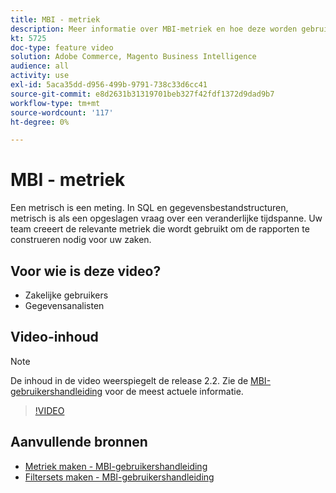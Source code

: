```yaml
---
title: MBI - metriek
description: Meer informatie over MBI-metriek en hoe deze worden gebruikt voor het samenstellen van rapporten.
kt: 5725
doc-type: feature video
solution: Adobe Commerce, Magento Business Intelligence
audience: all
activity: use
exl-id: 5aca35dd-d956-499b-9791-738c33d6cc41
source-git-commit: e8d2631b31319701beb327f42fdf1372d9dad9b7
workflow-type: tm+mt
source-wordcount: '117'
ht-degree: 0%

---
```


# MBI - metriek

Een metrisch is een meting. In SQL en gegevensbestandstructuren, metrisch is als een opgeslagen vraag over een veranderlijke tijdspanne. Uw team creeert de relevante metriek die wordt gebruikt om de rapporten te construeren nodig voor uw zaken.

## Voor wie is deze video?

- Zakelijke gebruikers
- Gegevensanalisten

## Video-inhoud

>[!NOTE]
>
>De inhoud in de video weerspiegelt de release 2.2. Zie de [MBI-gebruikershandleiding](https://experienceleague.adobe.com/docs/commerce-business-intelligence/mbi/guide-overview.html) voor de meest actuele informatie.

>[!VIDEO](https://video.tv.adobe.com/v/35980?quality=12&learn=on)

## Aanvullende bronnen

- [Metriek maken - MBI-gebruikershandleiding](https://experienceleague.adobe.com/docs/commerce-business-intelligence/mbi/build/reports/ess-manage-data-metrics.html)
- [Filtersets maken - MBI-gebruikershandleiding](https://experienceleague.adobe.com/docs/commerce-business-intelligence/mbi/build/reports/ess-manage-data-filters.html)
